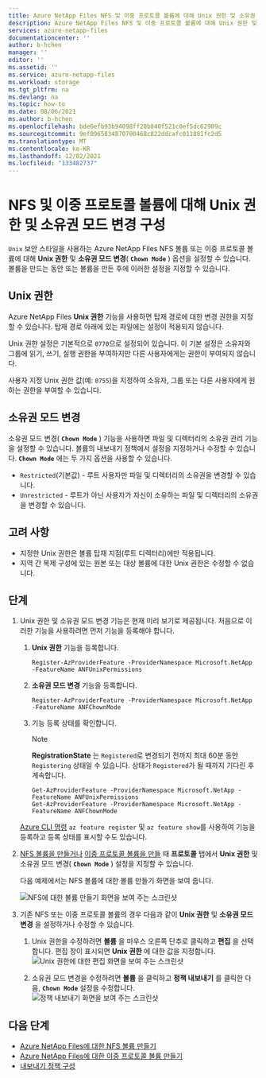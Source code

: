 ```yaml
---
title: Azure NetApp Files NFS 및 이중 프로토콜 볼륨에 대해 Unix 권한 및 소유권 모드 변경 구성 | Microsoft Docs
description: Azure NetApp Files NFS 및 이중 프로토콜 볼륨에 대해 Unix 권한 및 소유권 모드 변경 옵션을 설정하는 방법을 설명합니다.
services: azure-netapp-files
documentationcenter: ''
author: b-hchen
manager: ''
editor: ''
ms.assetid: ''
ms.service: azure-netapp-files
ms.workload: storage
ms.tgt_pltfrm: na
ms.devlang: na
ms.topic: how-to
ms.date: 08/06/2021
ms.author: b-hchen
ms.openlocfilehash: bde6efb93b94098ff20b840f521c0ef5dc62909c
ms.sourcegitcommit: 9ef0965834870700468c822ddcafc011881fc2d5
ms.translationtype: MT
ms.contentlocale: ko-KR
ms.lasthandoff: 12/02/2021
ms.locfileid: "133482737"
---
```

# <a name="configure-unix-permissions-and-change-ownership-mode-for-nfs-and-dual-protocol-volumes"></a>NFS 및 이중 프로토콜 볼륨에 대해 Unix 권한 및 소유권 모드 변경 구성

`Unix` 보안 스타일을 사용하는 Azure NetApp Files NFS 볼륨 또는 이중 프로토콜 볼륨에 대해 **Unix 권한** 및 **소유권 모드 변경**( **`Chown Mode`** ) 옵션을 설정할 수 있습니다. 볼륨을 만드는 동안 또는 볼륨을 만든 후에 이러한 설정을 지정할 수 있습니다. 

## <a name="unix-permissions"></a>Unix 권한   

Azure NetApp Files **Unix 권한** 기능을 사용하면 탑재 경로에 대한 변경 권한을 지정할 수 있습니다. 탑재 경로 아래에 있는 파일에는 설정이 적용되지 않습니다.   

Unix 권한 설정은 기본적으로 `0770`으로 설정되어 있습니다. 이 기본 설정은 소유자와 그룹에 읽기, 쓰기, 실행 권한을 부여하지만 다른 사용자에게는 권한이 부여되지 않습니다. 

 사용자 지정 Unix 권한 값(예: `0755`)을 지정하여 소유자, 그룹 또는 다른 사용자에게 원하는 권한을 부여할 수 있습니다.  

## <a name="change-ownership-mode"></a>소유권 모드 변경   

소유권 모드 변경( **`Chown Mode`** ) 기능을 사용하면 파일 및 디렉터리의 소유권 관리 기능을 설정할 수 있습니다.  볼륨의 내보내기 정책에서 설정을 지정하거나 수정할 수 있습니다. **`Chown Mode`** 에는 두 가지 옵션을 사용할 수 있습니다.   

* `Restricted`(기본값) - 루트 사용자만 파일 및 디렉터리의 소유권을 변경할 수 있습니다.
* `Unrestricted` - 루트가 아닌 사용자가 자신이 소유하는 파일 및 디렉터리의 소유권을 변경할 수 있습니다.

## <a name="considerations"></a>고려 사항  

* 지정한 Unix 권한은 볼륨 탑재 지점(루트 디렉터리)에만 적용됩니다.  
* 지역 간 복제 구성에 있는 원본 또는 대상 볼륨에 대한 Unix 권한은 수정할 수 없습니다. 

## <a name="steps"></a>단계

1. Unix 권한 및 소유권 모드 변경 기능은 현재 미리 보기로 제공됩니다. 처음으로 이러한 기능을 사용하려면 먼저 기능을 등록해야 합니다.   

    1. **Unix 권한** 기능을 등록합니다.   

        ```azurepowershell-interactive
        Register-AzProviderFeature -ProviderNamespace Microsoft.NetApp -FeatureName ANFUnixPermissions
        ```

    2.  **소유권 모드 변경** 기능을 등록합니다.    

        ```azurepowershell-interactive
        Register-AzProviderFeature -ProviderNamespace Microsoft.NetApp -FeatureName ANFChownMode
        ```

    3. 기능 등록 상태를 확인합니다.    

        > [!NOTE]
        > **RegistrationState** 는 `Registered`로 변경되기 전까지 최대 60분 동안 `Registering` 상태일 수 있습니다. 상태가 `Registered`가 될 때까지 기다린 후 계속합니다.

        ```azurepowershell-interactive
        Get-AzProviderFeature -ProviderNamespace Microsoft.NetApp -FeatureName ANFUnixPermissions  
        Get-AzProviderFeature -ProviderNamespace Microsoft.NetApp -FeatureName ANFChownMode
        ```
        
    [Azure CLI 명령](/cli/azure/feature) `az feature register` 및 `az feature show`를 사용하여 기능을 등록하고 등록 상태를 표시할 수도 있습니다. 

2. [NFS 볼륨을 만들거나](azure-netapp-files-create-volumes.md) [이중 프로토콜 볼륨을 만들](create-volumes-dual-protocol.md) 때 **프로토콜** 탭에서 **Unix 권한** 및 소유권 모드 변경( **`Chown Mode`** ) 설정을 지정할 수 있습니다. 

    다음 예제에서는 NFS 볼륨에 대한 볼륨 만들기 화면을 보여 줍니다. 

    ![NFS에 대한 볼륨 만들기 화면을 보여 주는 스크린샷](../media/azure-netapp-files/unix-permissions-create-nfs-volume.png)

3. 기존 NFS 또는 이중 프로토콜 볼륨의 경우 다음과 같이 **Unix 권한** 및 **소유권 모드 변경** 을 설정하거나 수정할 수 있습니다.  

    1. Unix 권한을 수정하려면 **볼륨** 을 마우스 오른쪽 단추로 클릭하고 **편집** 을 선택합니다. 편집 창이 표시되면 **Unix 권한** 에 대한 값을 지정합니다.  
        ![Unix 권한에 대한 편집 화면을 보여 주는 스크린샷](../media/azure-netapp-files/unix-permissions-edit.png)

    2. 소유권 모드 변경을 수정하려면 **볼륨** 을 클릭하고 **정책 내보내기** 를 클릭한 다음, **`Chown Mode`** 설정을 수정합니다.  
        ![정책 내보내기 화면을 보여 주는 스크린샷](../media/azure-netapp-files/chown-mode-edit.png)

## <a name="next-steps"></a>다음 단계  

* [Azure NetApp Files에 대한 NFS 볼륨 만들기](azure-netapp-files-create-volumes.md)
* [Azure NetApp Files에 대한 이중 프로토콜 볼륨 만들기](create-volumes-dual-protocol.md) 
* [내보내기 정책 구성](azure-netapp-files-configure-export-policy.md)
